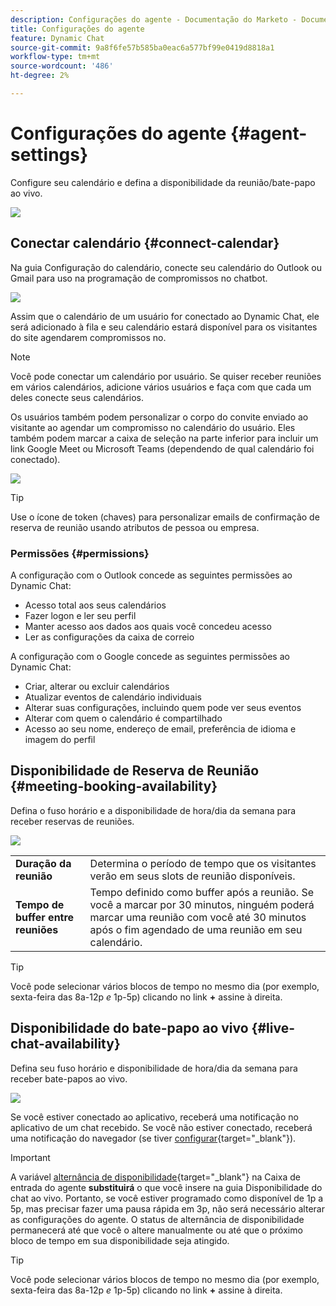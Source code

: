 ```yaml
---
description: Configurações do agente - Documentação do Marketo - Documentação do produto
title: Configurações do agente
feature: Dynamic Chat
source-git-commit: 9a8f6fe57b585ba0eac6a577bf99e0419d8818a1
workflow-type: tm+mt
source-wordcount: '486'
ht-degree: 2%

---
```


# Configurações do agente {#agent-settings}

Configure seu calendário e defina a disponibilidade da reunião/bate-papo ao vivo.

![](assets/agent-settings-1.png)

## Conectar calendário {#connect-calendar}

Na guia Configuração do calendário, conecte seu calendário do Outlook ou Gmail para uso na programação de compromissos no chatbot.

![](assets/agent-settings-2.png)

Assim que o calendário de um usuário for conectado ao Dynamic Chat, ele será adicionado à fila e seu calendário estará disponível para os visitantes do site agendarem compromissos no.

>[!NOTE]
>
>Você pode conectar um calendário por usuário. Se quiser receber reuniões em vários calendários, adicione vários usuários e faça com que cada um deles conecte seus calendários.

Os usuários também podem personalizar o corpo do convite enviado ao visitante ao agendar um compromisso no calendário do usuário. Eles também podem marcar a caixa de seleção na parte inferior para incluir um link Google Meet ou Microsoft Teams (dependendo de qual calendário foi conectado).

![](assets/agent-settings-3.png)

>[!TIP]
>
>Use o ícone de token (chaves) para personalizar emails de confirmação de reserva de reunião usando atributos de pessoa ou empresa.

### Permissões {#permissions}

A configuração com o Outlook concede as seguintes permissões ao Dynamic Chat:

* Acesso total aos seus calendários
* Fazer logon e ler seu perfil
* Manter acesso aos dados aos quais você concedeu acesso
* Ler as configurações da caixa de correio

A configuração com o Google concede as seguintes permissões ao Dynamic Chat:

* Criar, alterar ou excluir calendários
* Atualizar eventos de calendário individuais
* Alterar suas configurações, incluindo quem pode ver seus eventos
* Alterar com quem o calendário é compartilhado
* Acesso ao seu nome, endereço de email, preferência de idioma e imagem do perfil

## Disponibilidade de Reserva de Reunião {#meeting-booking-availability}

Defina o fuso horário e a disponibilidade de hora/dia da semana para receber reservas de reuniões.

![](assets/agent-settings-4.png)

<table> 
 <tbody> 
  <tr> 
   <td><b>Duração da reunião</b></td>
   <td>Determina o período de tempo que os visitantes verão em seus slots de reunião disponíveis.</td>
  </tr> 
  <tr> 
   <td><b>Tempo de buffer entre reuniões</b></td>
   <td>Tempo definido como buffer após a reunião. Se você a marcar por 30 minutos, ninguém poderá marcar uma reunião com você até 30 minutos após o fim agendado de uma reunião em seu calendário.</td>
  </tr>
 </tbody> 
</table>

>[!TIP]
>
>Você pode selecionar vários blocos de tempo no mesmo dia (por exemplo, sexta-feira das 8a-12p _e_ 1p-5p) clicando no link **+** assine à direita.

## Disponibilidade do bate-papo ao vivo {#live-chat-availability}

Defina seu fuso horário e disponibilidade de hora/dia da semana para receber bate-papos ao vivo.

![](assets/agent-settings-5.png)

Se você estiver conectado ao aplicativo, receberá uma notificação no aplicativo de um chat recebido. Se você não estiver conectado, receberá uma notificação do navegador (se tiver [configurar](/help/marketo/product-docs/demand-generation/dynamic-chat/live-chat/agent-inbox.md#live-chat-notifications){target="_blank"}).

>[!IMPORTANT]
>
>A variável [alternância de disponibilidade](/help/marketo/product-docs/demand-generation/dynamic-chat/live-chat/agent-inbox.md#availability-toggle){target="_blank"} na Caixa de entrada do agente **substituirá** o que você insere na guia Disponibilidade do chat ao vivo. Portanto, se você estiver programado como disponível de 1p a 5p, mas precisar fazer uma pausa rápida em 3p, não será necessário alterar as configurações do agente. O status de alternância de disponibilidade permanecerá até que você o altere manualmente ou até que o próximo bloco de tempo em sua disponibilidade seja atingido.

>[!TIP]
>
>Você pode selecionar vários blocos de tempo no mesmo dia (por exemplo, sexta-feira das 8a-12p _e_ 1p-5p) clicando no link **+** assine à direita.
